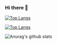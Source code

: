 ### Hi there 👋

<!--
**BrianNBarton/BrianNBarton** is a ✨ _special_ ✨ repository because its `README.md` (this file) appears on your GitHub profile.


Here are some ideas to get you started:

- 🔭 I’m currently working on our Capstone Project Triet Diet
- 🌱 I’m currently learning Full Stack Developement
- 👯 I’m looking to collaborate on Applications
- 🤔 I’m looking for help with ...
- 💬 Ask me about ...
- 📫 How to reach me: ...
- 😄 Pronouns: ...
- ⚡ Fun fact: ...
-->

[![Top Langs](https://github-readme-stats.vercel.app/api/top-langs/?username=BrianNBarton&langs_count=8)](https://github.com/anuraghazra/github-readme-stats)

[![Top Langs](https://github-readme-stats.vercel.app/api/top-langs/?username=BrianNBarton&layout=compact)](https://github.com/BrianNBarton/github-readme-stats)

![Anurag's github stats](https://github-readme-stats.vercel.app/api?username=BrianNBarton&show_icons=true&theme=chartreuse-dark)
